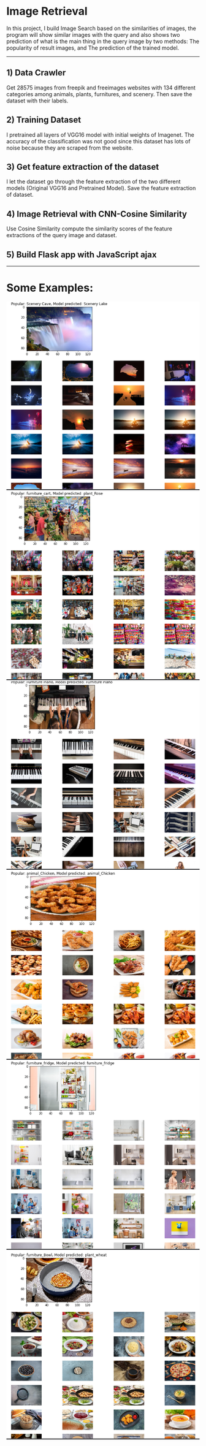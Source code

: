 # Image Retrieval
In this project, I build Image Search based on the similarities of images, the program will show similar images with the query and also shows two prediction of what is the main thing in the query image by two methods: The popularity of result images, and The prediction of the trained model.

---
## 1) Data Crawler
Get 28575 images from freepik and freeimages websites with 134 different categories among animals, plants, furnitures, and scenery. Then save the dataset with their labels.

## 2) Training Dataset
I pretrained all layers of VGG16 model with initial weights of Imagenet. The accuracy of the classification was not good since this dataset has lots of noise because they are scraped from the website.

## 3) Get feature extraction of the dataset
I let the dataset go through the feature extraction of the two different models (Original VGG16 and Pretrained Model). Save the feature extraction of dataset.

## 4) Image Retrieval with CNN-Cosine Similarity
Use Cosine Similarity compute the similarity scores of the feature extractions of the query image and dataset.

## 5) Build Flask app with JavaScript ajax

---
# Some Examples:
![image](https://github.com/duypham33/ML-DL/blob/main/Computer-Vision/Image-Retrieval/app/static/images/Screenshot%202022-10-28%2020.36.44.png)
![image](https://github.com/duypham33/ML-DL/blob/main/Computer-Vision/Image-Retrieval/app/static/images/Screenshot%202022-10-28%2020.39.07.png)
![image](https://github.com/duypham33/ML-DL/blob/main/Computer-Vision/Image-Retrieval/app/static/images/Screenshot%202022-10-28%2020.37.31.png)
![image](https://github.com/duypham33/ML-DL/blob/main/Computer-Vision/Image-Retrieval/app/static/images/Screenshot%202022-10-28%2020.38.26.png)
![image](https://github.com/duypham33/ML-DL/blob/main/Computer-Vision/Image-Retrieval/app/static/images/Screenshot%202022-10-28%2020.38.42.png)
![image](https://github.com/duypham33/ML-DL/blob/main/Computer-Vision/Image-Retrieval/app/static/images/Screenshot%202022-10-28%2020.38.55.png)





